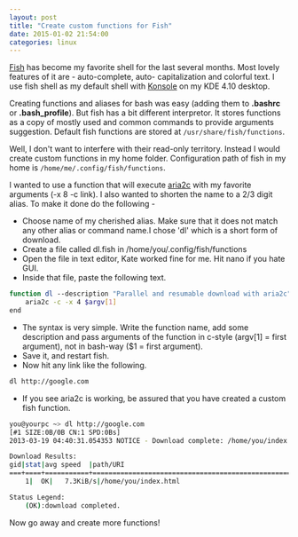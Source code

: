 ```yaml
---
layout: post
title: "Create custom functions for Fish"
date: 2015-01-02 21:54:00
categories: linux
---
```

[Fish](http://ridiculousfish.com/shell/) has become my favorite shell for the last several months. Most lovely features of it are - auto-complete, auto- capitalization and colorful text. I use fish shell as my default shell with [Konsole](http://konsole.kde.org/) on my KDE 4.10 desktop.

Creating functions and aliases for bash was easy (adding them to **.bashrc** or **.bash_profile**). But fish has a bit different interpretor. It stores
functions as a copy of mostly used and common commands to provide arguments suggestion. Default fish functions are stored at `/usr/share/fish/functions`.

Well, I don't want to interfere with their read-only territory. Instead I would create custom functions in my home folder. Configuration path of fish in
my home is `/home/me/.config/fish/functions`.

I wanted to use a function that will execute [aria2c](http://aria2.sourceforge.net/) with my favorite arguments (-x 8 -c link). I also wanted to shorten the name to a 2/3 digit alias. To make it done do the following -

* Choose name of my cherished alias. Make sure that it does not match any other alias or command name.I chose 'dl' which is a short form of download.
* Create a file called dl.fish in /home/you/.config/fish/functions
* Open the file in text editor, Kate worked fine for me. Hit nano if you hate GUI.
* Inside that file, paste the following text.

```bash
function dl --description "Parallel and resumable download with aria2c"
    aria2c -c -x 4 $argv[1]
end
```

*  The syntax is very simple. Write the function name, add some description and pass arguments of the function in c-style (argv[1] = first argument), not in bash-way ($1 = first argument).
* Save it, and restart fish.
* Now hit any link like the following.

```bash
dl http://google.com
```

*  If you see aria2c is working, be assured that you have created a custom fish function.

```bash
you@yourpc ~> dl http://google.com
[#1 SIZE:0B/0B CN:1 SPD:0Bs]                                                                 
2013-03-19 04:40:31.054353 NOTICE - Download complete: /home/you/index.html

Download Results:
gid|stat|avg speed  |path/URI
===+====+===========+===========================================================
    1|  OK|   7.3KiB/s|/home/you/index.html

Status Legend:
    (OK):download completed.
```

Now go away and create more functions!
